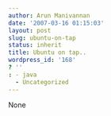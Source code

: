 ```yaml
---
author: Arun Manivannan
date: '2007-03-16 01:15:03'
layout: post
slug: ubuntu-on-tap
status: inherit
title: Ubuntu on tap..
wordpress_id: '168'
? ''
: - java
  - Uncategorized
---
```


None

